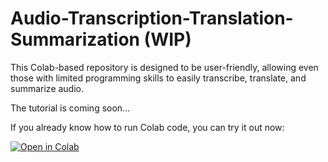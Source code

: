 # Audio-Transcription-Translation-Summarization (WIP)
This Colab-based repository is designed to be user-friendly, allowing even those with limited programming skills to easily transcribe, translate, and summarize audio.

The tutorial is coming soon...

If you already know how to run Colab code, you can try it out now:

[![Open in Colab](https://colab.research.google.com/assets/colab-badge.svg)](https://colab.research.google.com/github/PikasXYZ/Audio-Transcription-Translation-Summarization/blob/main/Audio_Transcription_%7C_Translation_%7C_Summarization.ipynb)
